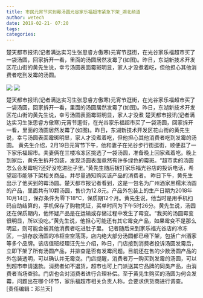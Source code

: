 ```yaml
---
title: 市民元宵节买到霉汤圆光谷家乐福超市紧急下架_湖北频道
author: wetech
date: 2019-02-21- 07:20
tags: 
categories: 
---
```

楚天都市报讯(记者满达实习生张思睿方傲寒)元宵节逛街，在光谷家乐福超市买了一袋汤圆，回家拆开一看，里面的汤圆居然发霉了(如图)。昨日，东湖新技术开发区花山街的黄先生说，幸亏汤圆表面霉斑明显，家人才没煮着吃，但他担心其他消费者吃到发霉的汤圆。
<!-- more -->
                
<img align="center" border="0" src="http://p0.ifengimg.com/a/2019_08/5c9f6348e627e12_size36_w413_h310.jpg" />
                
<img align="center" border="0" src="http://p2.ifengimg.com/a/2016/0810/204c433878d5cf9size1_w16_h16.png" />
            
楚天都市报讯(记者满达实习生张思睿方傲寒)元宵节逛街，在光谷家乐福超市买了一袋汤圆，回家拆开一看，里面的汤圆居然发霉了(如图)。昨日，东湖新技术开发区花山街的黄先生说，幸亏汤圆表面霉斑明显，家人才没煮
楚天都市报讯(记者满达实习生张思睿方傲寒)元宵节逛街，在光谷家乐福超市买了一袋汤圆，回家拆开一看，里面的汤圆居然发霉了(如图)。昨日，东湖新技术开发区花山街的黄先生说，幸亏汤圆表面霉斑明显，家人才没煮着吃，但他担心其他消费者吃到发霉的汤圆。
黄先生介绍，2月19日元宵节下午，他和妻子在光谷步行街逛街，顺便逛了一下家乐福超市。夫妻俩在三楼冷冻区挑选了一袋汤圆，准备晚上回家煮着吃。晚上到家后，黄先生拆开包装，发现汤圆表面竟然有许多绿色的霉斑。“超市卖的汤圆怎么会发霉呢?还好没吃进肚子里。”黄先生随后拨打家乐福光谷店的投诉电话，希望超市能够下架相关商品，并尽量通知购买该产品的消费者。
昨日下午，黄先生出示了他买到的霉汤圆。楚天都市报记者看到，这是一包名为广州酒家黑糯米汤圆的产品，里面共有10颗汤圆，售价为12.8元。产品外包装上的生产日期为2018年10月14日，保存条件为零下18℃，保质期12个月。黄先生说，他当时是用手机扫码自助结算的，手机保存了购物凭证，买单时间为下午5时26分。黄先生说，汤圆还在保质期内，他怀疑产品是在运输或存储过程中发生了霉变。“我买的汤圆霉变很明显，所以没吃。”黄先生说，他担心可能还有其它霉变产品，如果霉变不是那么明显，则可能会被其他消费者吃进肚子里。
记者随后来到家乐福光谷店的冷冻区，一排存放汤圆的冷柜空空荡荡，店内绝大部分汤圆都已经下架，包括广州酒家等多个品牌。该店值班经理汪先生介绍，昨日，门店接到消费者投诉汤圆发霉后，立即下架了所有汤圆产品，并排查是否有发霉问题。目前还在售的少数汤圆产品的外包装透明，可以确认并无霉变。门店提醒，消费者万一购买到发霉的汤圆，可以到超市申请退款。消费者如不退货，超市也可上门派送其它品牌的同类产品，由消费者当场查验。门店也会对消费者进行合理补偿。至于黄先生购买的汤圆为何会发霉，问题出在哪个环节，家乐福超市相关负责人称，会要求供货商进行调查。
 
[责任编辑：邓兰天]
            
